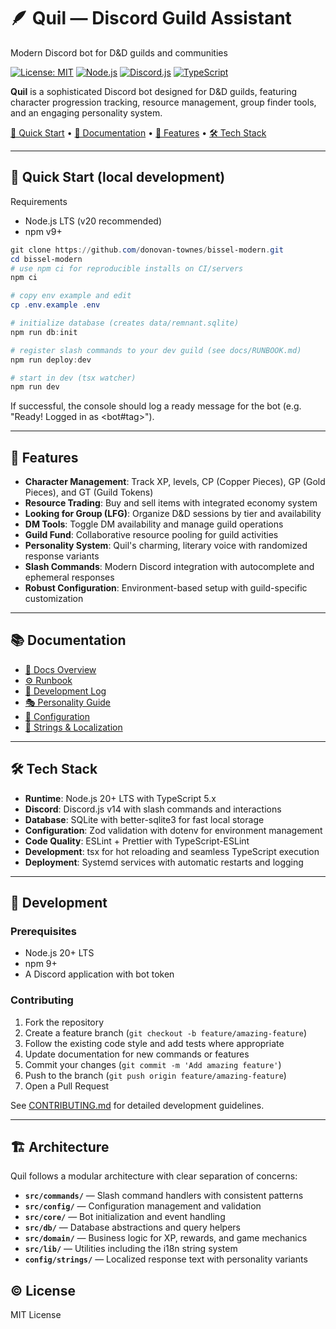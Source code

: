 # 🪶 Quil — Discord Guild Assistant

Modern Discord bot for D&D guilds and communities

[![License: MIT](https://img.shields.io/badge/License-MIT-green.svg)](https://opensource.org/licenses/MIT)
[![Node.js](https://img.shields.io/badge/Node.js-20%2B-brightgreen)](https://nodejs.org/)
[![Discord.js](https://img.shields.io/badge/Discord.js-v14-blue)](https://discord.js.org/)
[![TypeScript](https://img.shields.io/badge/TypeScript-5.x-blue)](https://www.typescriptlang.org/)

**Quil** is a sophisticated Discord bot designed for D&D guilds, featuring character progression tracking, resource management, group finder tools, and an engaging personality system.

[🚀 Quick Start](#-quick-start-local-development) • [📖 Documentation](#-documentation) • [🎯 Features](#-features) • [🛠️ Tech Stack](#️-tech-stack)

---

## 🎌 Quick Start (local development)

Requirements

- Node.js LTS (v20 recommended)
- npm v9+

```powershell
git clone https://github.com/donovan-townes/bissel-modern.git
cd bissel-modern
# use npm ci for reproducible installs on CI/servers
npm ci

# copy env example and edit
cp .env.example .env

# initialize database (creates data/remnant.sqlite)
npm run db:init

# register slash commands to your dev guild (see docs/RUNBOOK.md)
npm run deploy:dev

# start in dev (tsx watcher)
npm run dev
```

If successful, the console should log a ready message for the bot (e.g. "Ready! Logged in as <bot#tag>").

---

## 🎯 Features

- **Character Management**: Track XP, levels, CP (Copper Pieces), GP (Gold Pieces), and GT (Guild Tokens)
- **Resource Trading**: Buy and sell items with integrated economy system
- **Looking for Group (LFG)**: Organize D&D sessions by tier and availability
- **DM Tools**: Toggle DM availability and manage guild operations
- **Guild Fund**: Collaborative resource pooling for guild activities
- **Personality System**: Quil's charming, literary voice with randomized response variants
- **Slash Commands**: Modern Discord integration with autocomplete and ephemeral responses
- **Robust Configuration**: Environment-based setup with guild-specific customization

---

## 📚 Documentation

- [📖 Docs Overview](./docs/README.md)
- [⚙️ Runbook](./docs/RUNBOOK.md)
- [📝 Development Log](./docs/DEVLOG.md)
- [🎭 Personality Guide](./docs/PERSONALITY.md)
- [🔧 Configuration](./docs/CONFIG.md)
- [💬 Strings & Localization](./docs/STRINGS.md)

---

## 🛠️ Tech Stack

- **Runtime**: Node.js 20+ LTS with TypeScript 5.x
- **Discord**: Discord.js v14 with slash commands and interactions
- **Database**: SQLite with better-sqlite3 for fast local storage
- **Configuration**: Zod validation with dotenv for environment management
- **Code Quality**: ESLint + Prettier with TypeScript-ESLint
- **Development**: tsx for hot reloading and seamless TypeScript execution
- **Deployment**: Systemd services with automatic restarts and logging

---

## 🔨 Development

### Prerequisites

- Node.js 20+ LTS
- npm 9+
- A Discord application with bot token

### Contributing

1. Fork the repository
2. Create a feature branch (`git checkout -b feature/amazing-feature`)
3. Follow the existing code style and add tests where appropriate
4. Update documentation for new commands or features
5. Commit your changes (`git commit -m 'Add amazing feature'`)
6. Push to the branch (`git push origin feature/amazing-feature`)
7. Open a Pull Request

See [CONTRIBUTING.md](./docs/CONTRIBUTING.md) for detailed development guidelines.

---

## 🏗️ Architecture

Quil follows a modular architecture with clear separation of concerns:

- **`src/commands/`** — Slash command handlers with consistent patterns
- **`src/config/`** — Configuration management and validation
- **`src/core/`** — Bot initialization and event handling
- **`src/db/`** — Database abstractions and query helpers
- **`src/domain/`** — Business logic for XP, rewards, and game mechanics
- **`src/lib/`** — Utilities including the i18n string system
- **`config/strings/`** — Localized response text with personality variants

## ©️ License

MIT License

